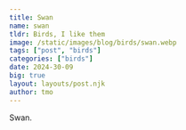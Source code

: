 ```yaml
---
title: Swan
name: swan
tldr: Birds, I like them
image: /static/images/blog/birds/swan.webp
tags: ["post", "birds"]
categories: ["birds"]
date: 2024-30-09
big: true
layout: layouts/post.njk
author: tmo
---
```


Swan.
